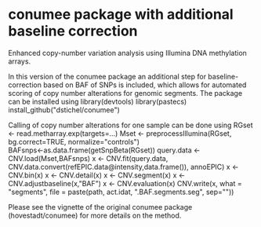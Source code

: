conumee package with additional baseline correction
================

Enhanced copy-number variation analysis using Illumina DNA methylation arrays.

In this version of the conumee package an additional step for baseline-correction based on BAF of SNPs is included, which allows for automated scoring of copy number alterations for genomic segments. The package can be installed using
library(devtools)
library(pastecs)
install_github("dstichel/conumee")

Calling of copy number alterations for one sample can be done using
RGset <- read.metharray.exp(targets=...)
Mset <- preprocessIllumina(RGset, bg.correct=TRUE, normalize="controls")            
BAFsnps<-as.data.frame(getSnpBeta(RGset))
query.data <- CNV.load(Mset,BAFsnps)
x <- CNV.fit(query.data, CNV.data.convert(refEPIC.data@intensity,data.frame()), annoEPIC)
x <- CNV.bin(x)
x <- CNV.detail(x) 
x <- CNV.segment(x)
x <- CNV.adjustbaseline(x,"BAF")
x <- CNV.evaluation(x)
CNV.write(x, what = "segments", file = paste(path, act.idat, ".BAF.segments.seg", sep=""))
 
Please see the vignette of the original conumee package (hovestadt/conumee) for more details on the method.
